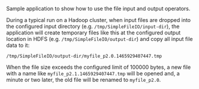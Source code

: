 Sample application to show how to use the file input and output operators.

During a typical run on a Hadoop cluster, when input files are dropped into the
configured input directory (e.g. `/tmp/SimpleFileIO/input-dir`), the application
will create temporary files like this at the configured output location in
HDFS (e.g. `/tmp/SimpleFileIO/output-dir`) and copy all input file data to it:

    /tmp/SimpleFileIO/output-dir/myfile_p2.0.1465929407447.tmp

When the file size exceeds the configured limit of 100000 bytes, a new file with
a name like `myfile_p2.1.1465929407447.tmp` will be opened and, a minute or two
later, the old file will be renamed to `myfile_p2.0`.

